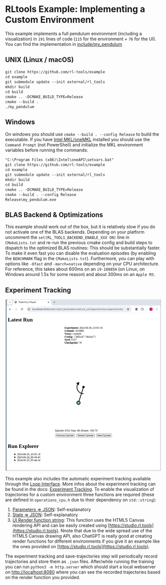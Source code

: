 # RLtools Example: Implementing a Custom Environment
This example implements a full pendulum environment (including a visualization) in `191` lines of code (`115` for the environment + `76` for the UI). You can find the implementation in [include/my_pendulum](./include/my_pendulum)
## UNIX (Linux / macOS)
```
git clone https://github.com/rl-tools/example
cd example
git submodule update --init external/rl_tools
mkdir build
cd build
cmake .. -DCMAKE_BUILD_TYPE=Release
cmake --build .
./my_pendulum
```



## Windows
On windows you should use `cmake --build . --config Release` to build the executable. If you have [Intel MKL/oneMKL](https://www.intel.com/content/www/us/en/developer/tools/oneapi/onemkl-download.html) installed you should use the `Command Prompt` (not PowerShell) and initialize the MKL environment variables before running the commands:

```
"C:\Program Files (x86)\Intel\oneAPI\setvars.bat"
git clone https://github.com/rl-tools/example
cd example
git submodule update --init external/rl_tools
mkdir build
cd build
cmake .. -DCMAKE_BUILD_TYPE=Release
cmake --build . --config Release
Release\my_pendulum.exe
```

## BLAS Backend & Optimizations

This example should work out of the box, but it is relatively slow if you do not activate one of the BLAS backends. Depending on your platform uncomment the `set(RL_TOOLS_BACKEND_ENABLE_XXX ON)` line in `CMakeLists.txt` and re-run the previous cmake config and build steps to dispatch to the optimized BLAS routines:
This should be substantially faster. To make it even fast you can disable the evaluation episodes (by enabling the `BENCHMARK` flag in the `CMakeLists.txt`). Furthermore, you can play with options like `-Ofast` and `-march=native` depending on your CPU architecture. For reference, this takes about 600ms on an `i9-10885H` (on Linux, on Windows around 1.5s for some reason) and about 300ms on an `Apple M3`.


## Experiment Tracking

<div style="text-align: center;">
<img src="https://raw.githubusercontent.com/rl-tools/media/master/experiment-tracking-screenshot.png" alt="Experiment Tracking Screenshot" width="500">
</div>

This example also includes the automatic experiment tracking available through the [Loop Interface](https://docs.rl.tools/07-The%20Loop%20Interface.html). More infos about the experiment tracking can be found in the docs: [Experiment Tracking](https://docs.rl.tools/10-Experiment%20Tracking.html). To enable the visualization of trajectories for a custom environment three functions are required (these are defined in `operations_cpu.h` due to their dependency on `std::string`):
1. [Parameters => JSON](https://github.com/rl-tools/example/blob/39acaa5b5402eacf5c2cab7b2e96db71f2ea110f/include/my_pendulum/operations_cpu.h#L3): Self-explanatory
2. [State => JSON](https://github.com/rl-tools/example/blob/39acaa5b5402eacf5c2cab7b2e96db71f2ea110f/include/my_pendulum/operations_cpu.h#L8): Self-explanatory
3. [UI Render function string](https://github.com/rl-tools/example/blob/39acaa5b5402eacf5c2cab7b2e96db71f2ea110f/include/my_pendulum/operations_cpu.h#L16): This function uses the HTML5 Canvas rendering API and can be easily created using [https://studio.rl.tools](https://studio.rl.tools). Nnote that due to the wide spread use of the HTML5 Canvas drawing API, also ChatGPT is really good at creating render functions for different environments if you give it an example like the ones provided on [https://studio.rl.tools](https://studio.rl.tools).

The experiment tracking and save-trajectories step will periodically record trajectories and store them as `.json` files. After/while running the training you can run `python3 -m http.server` which should start a local webserver on [http://localhost:8080](http://localhost:8080) where you can see the recorded trajectories based on the render function you provided.